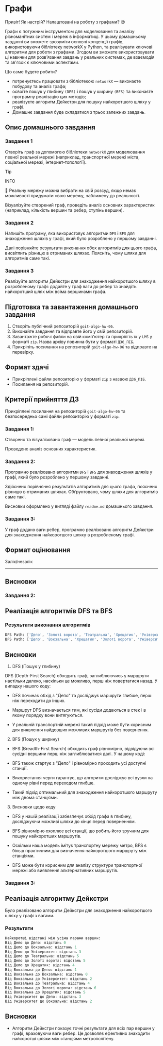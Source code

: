 # Графи

Привіт! Як настрiй? Налаштовані на роботу з графами? 😉

Графи є потужним інструментом для моделювання та аналізу різноманітних систем і мереж в інформатиці. У цьому домашньому завданні ви зможете зрозуміти основні концепції графів, використовуючи бібліотеку networkX у Python, та реалізувати ключові алгоритми для роботи з графами. Згодом ви зможете використовувати ці навички для розв’язання завдань у реальних системах, де взаємодія та зв'язок є ключовими аспектами.

Що саме будете робити?

- потренуєтесь працювати з бібліотекою `networkX` — виконаєте побудову та аналіз графа;
- освоїте пошук у глибину `(DFS)` і пошук у ширину `(BFS)` та виконаєте програмну реалізацію цих методів;
- реалізуєте алгоритм Дейкстри для пошуку найкоротшого шляху у графі.
- Домашнє завдання буде складатися з трьох залежних завдань.

## Опис домашнього завдання

### Завдання 1

Створіть граф за допомогою бібліотеки `networkX` для моделювання певної реальної мережі (наприклад, транспортної мережі міста, соціальної мережі, інтернет-топології).

> [!TIP]
> INFO
>
> 📖 Реальну мережу можна вибрати на свій розсуд, якщо немає можливості придумати свою мережу, наближену до реальності.

Візуалізуйте створений граф, проведіть аналіз основних характеристик (наприклад, кількість вершин та ребер, ступінь вершин).

### Завдання 2

Напишіть програму, яка використовує алгоритми `DFS` і `BFS` для знаходження шляхів у графі, який було розроблено у першому завданні.

Далі порівняйте результати виконання обох алгоритмів для цього графа, висвітлить різницю в отриманих шляхах. Поясніть, чому шляхи для алгоритмів саме такі.

### Завдання 3

Реалізуйте алгоритм Дейкстри для знаходження найкоротшого шляху в розробленому графі: додайте у граф ваги до ребер та знайдіть найкоротший шлях між всіма вершинами графа.

## Підготовка та завантаження домашнього завдання

1. Створіть публічний репозиторій `goit-algo-hw-06`.
2. Виконайте завдання та відправте його у свій репозиторій.
3. Завантажте робочі файли на свій комп’ютер та прикріпіть їх у `LMS` у форматі `zip`. Назва архіву повинна бути у форматі `ДЗ6_ПІБ`.
4. Прикріпіть посилання на репозиторій `goit-algo-hw-06` та відправте на перевірку.

## Формат здачі

- Прикріплені файли репозиторію у форматі `zip` з назвою `ДЗ6_ПІБ`.
- Посилання на репозиторій.

## Критерії прийняття ДЗ

Прикріплені посилання на репозиторій `goit-algo-hw-06` та безпосередньо самі файли репозиторію у форматі `zip`.

### Завдання 1:

Створено та візуалізовано граф — модель певної реальної мережі.

Проведено аналіз основних характеристик.

### Завдання 2:

Програмно реалізовано алгоритми `DFS` і `BFS` для знаходження шляхів у графі, який було розроблено у першому завданні.

Здійснено порівняння результатів алгоритмів для цього графа, пояснено різницю в отриманих шляхах. Обґрунтовано, чому шляхи для алгоритмів саме такі.

Висновки оформлено у вигляді файлу `readme.md` домашнього завдання.

### Завдання 3:

У граф додано ваги ребер, програмно реалізовано алгоритм Дейкстри для знаходження найкоротшого шляху в розробленому графі.

## Формат оцінювання

Залік/незалік

---

## Висновки

### Завдання 2:

## Реалізація алгоритмів DFS та BFS

### Результати виконання алгоритмів

```python
DFS Path: ['Депо', 'Золоті ворота', 'Театральна', 'Хрещатик', 'Університет', 'Вокзальна']
BFS Path: ['Депо', 'Вокзальна', 'Хрещатик', 'Золоті ворота', 'Університет', 'Театральна']
```

## Висновки

1. DFS (Пошук у глибину)

DFS (Depth-First Search) обходить граф, заглиблюючись у маршрути настільки далеко, наскільки це можливо, перш ніж повертатися назад. У випадку нашого коду:

- DFS починає обхід з "Депо" та досліджує маршрути глибше, перш ніж переходити до інших.

- Маршрут DFS визначається тим, які сусіди додаються в стек і в якому порядку вони витягуються.

- У реальній транспортній мережі такий підхід може бути корисним для виявлення найдовших можливих маршрутів без повернення.


2. BFS (Пошук у ширину)

- BFS (Breadth-First Search) обходить граф рівномірно, відвідуючи всі сусідні вершини перш ніж заглиблюватися далі. У нашому коді:

- BFS також стартує з "Депо" і рівномірно проходить усі доступні станції.

- Використання черги гарантує, що алгоритм досліджує всі вузли на одному рівні перед переходом глибше.

- Такий підхід оптимальний для знаходження найкоротшого маршруту між двома станціями.

3. Висновки щодо коду

- DFS у нашій реалізації забезпечує обхід графа в глибину, досліджуючи можливі шляхи до кінця перед поверненням.

- BFS рівномірно охоплює всі станції, що робить його зручним для пошуку найкоротших маршрутів.

- Оскільки наша модель імітує транспортну мережу метро, BFS є більш практичним для визначення найкоротшого маршруту між станціями.

- DFS може бути корисним для аналізу структури транспортної мережі або виявлення альтернативних маршрутів.
### Завдання 3:

## Реалізація алгоритму Дейкстри

Було реалізовано алгоритм Дейкстри для знаходження найкоротшого шляху у графі з вагами. 

### Результати

```python
Найкоротші відстані між усіма парами вершин:
Від Депо до Депо: відстань 0
Від Депо до Вокзальна: відстань 1
Від Депо до Університет: відстань 3
Від Депо до Театральна: відстань 5
Від Депо до Золоті ворота: відстань 5
Від Депо до Хрещатик: відстань 4
Від Вокзальна до Депо: відстань 1
Від Вокзальна до Вокзальна: відстань 0
Від Вокзальна до Університет: відстань 2
Від Вокзальна до Театральна: відстань 4
Від Вокзальна до Золоті ворота: відстань 6
Від Вокзальна до Хрещатик: відстань 5
Від Університет до Депо: відстань 3
Від Університет до Вокзальна: відстань 2


```

## Висновки

- Алгоритм Дейкстри показує точні результати для всіх пар вершин у графі, враховуючи ваги ребер. Це дозволяє ефективно знаходити найкоротші шляхи між станціями метрополітену.